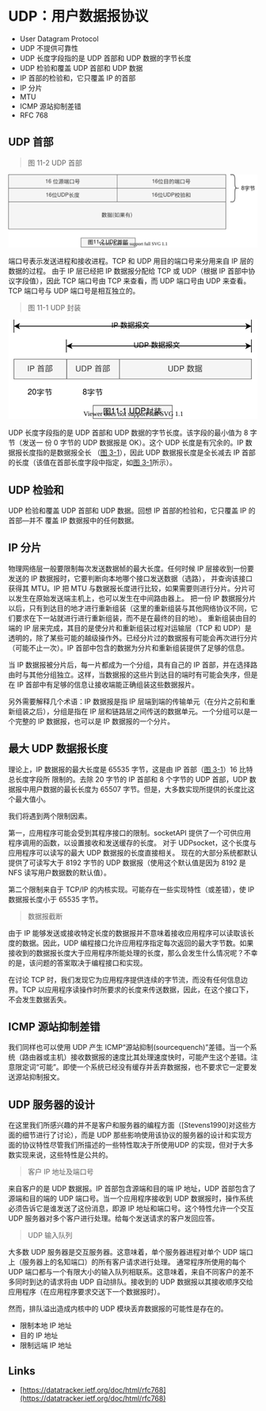 # UDP：用户数据报协议

- User Datagram Protocol
- UDP 不提供可靠性
- UDP 长度字段指的是 UDP 首部和 UDP 数据的字节长度
- UDP 检验和覆盖 UDP 首部和 UDP 数据
- IP 首部的检验和，它只覆盖 IP 的首部
- IP 分片
- MTU
- ICMP 源站抑制差错
- RFC 768

## UDP 首部

> 图 11-2 UDP 首部

![TCP-IP-11-2.svg](./images/TCP-IP-11-2.svg)

端口号表示发送进程和接收进程。TCP 和 UDP 用目的端口号来分用来自 IP 层的数据的过程。
由于 IP 层已经把 IP 数据报分配给 TCP 或 UDP（根据 IP 首部中协议字段值），因此 TCP 端口号由 TCP 来查看，而 UDP 端口号由 UDP 来查看。
TCP 端口号与 UDP 端口号是相互独立的。

> 图 11-1 UDP 封装

![TCP-IP-11-1.svg](./images/TCP-IP-11-1.svg)

UDP 长度字段指的是 UDP 首部和 UDP 数据的字节长度。该字段的最小值为 8 字节（发送一
份 0 字节的 UDP 数据报是 OK）。这个 UDP 长度是有冗余的。IP 数据报长度指的是数据报全长
（[图 3-1](./images/TCP-IP-3-1.svg)），因此 UDP 数据报长度是全长减去 IP 首部的长度（该值在首部长度字段中指定，如[图 3-1](./images/TCP-IP-3-1.svg)所示）。

## UDP 检验和

UDP 检验和覆盖 UDP 首部和 UDP 数据。回想 IP 首部的检验和，它只覆盖 IP 的首部—并不
覆盖 IP 数据报中的任何数据。

## IP 分片

物理网络层一般要限制每次发送数据帧的最大长度。任何时候 IP 层接收到一份要发送的 IP 数据报时，它要判断向本地哪个接口发送数据（选路），
并查询该接口获得其 MTU。IP 把 MTU 与数据报长度进行比较，如果需要则进行分片。分片可以发生在原始发送端主机上，也可以发生在中间路由器上。
把一份 IP 数据报分片以后，只有到达目的地才进行重新组装（这里的重新组装与其他网络协议不同，它们要求在下一站就进行进行重新组装，而不是在最终的目的地）。
重新组装由目的端的 IP 层来完成，其目的是使分片和重新组装过程对运输层（TCP 和 UDP）是透明的，除了某些可能的越级操作外。已经分片过的数据报有可能会再次进行分片（可能不止一次）。IP 首部中包含的数据为分片和重新组装提供了足够的信息。

当 IP 数据报被分片后，每一片都成为一个分组，具有自己的 IP 首部，并在选择路由时与其他分组独立。这样，当数据报的这些片到达目的端时有可能会失序，但是在 IP 首部中有足够的信息让接收端能正确组装这些数据报片。

另外需要解释几个术语：IP 数据报是指 IP 层端到端的传输单元（在分片之前和重新组装之后），分组是指在 IP 层和链路层之间传送的数据单元。一个分组可以是一个完整的 IP 数据报，也可以是 IP 数据报的一个分片。

## 最大 UDP 数据报长度

理论上，IP 数据报的最大长度是 65535 字节，这是由 IP 首部（[图 3-1](./images/TCP-IP-3-1.svg)）16 比特总长度字段所
限制的。去除 20 字节的 IP 首部和 8 个字节的 UDP 首部，UDP 数据报中用户数据的最长长度为 65507 字节。但是，大多数实现所提供的长度比这个最大值小。

我们将遇到两个限制因素。

第一，应用程序可能会受到其程序接口的限制。socketAPI 提供了一个可供应用程序调用的函数，以设置接收和发送缓存的长度。
对于 UDPsocket，这个长度与应用程序可以读写的最大 UDP 数据报的长度直接相关。
现在的大部分系统都默认提供了可读写大于 8192 字节的 UDP 数据报（使用这个默认值是因为 8192 是 NFS 读写用户数据数的默认值）。

第二个限制来自于 TCP/IP 的内核实现。可能存在一些实现特性（或差错），使 IP 数据报长度小于 65535 字节。

> 数据报截断

由于 IP 能够发送或接收特定长度的数据报并不意味着接收应用程序可以读取该长度的数据。因此，UDP 编程接口允许应用程序指定每次返回的最大字节数。如果接收到的数据报长度大于应用程序所能处理的长度，那么会发生什么情况呢？不幸的是，该问题的答案取决于编程接口和实现。

在讨论 TCP 时，我们发现它为应用程序提供连续的字节流，而没有任何信息边界。TCP 以应用程序读操作时所要求的长度来传送数据，因此，在这个接口下，不会发生数据丢失。

## ICMP 源站抑制差错

我们同样也可以使用 UDP 产生 ICMP“源站抑制(sourcequench)”差错。当一个系统（路由器或主机）接收数据报的速度比其处理速度快时，可能产生这个差错。注意限定词“可能”。即使一个系统已经没有缓存并丢弃数据报，也不要求它一定要发送源站抑制报文。

## UDP 服务器的设计

在这里我们所感兴趣的并不是客户和服务器的编程方面（[Stevens1990]对这些方面的细节进行了讨论），而是 UDP 那些影响使用该协议的服务器的设计和实现方面的协议特性尽管我们所描述的一些特性取决于所使用UDP 的实现，但对于大多数实现来说，这些特性是公共的。

> 客户 IP 地址及端口号

来自客户的是 UDP 数据报。IP 首部包含源端和目的端 IP 地址，UDP 首部包含了源端和目的端的 UDP 端口号。当一个应用程序接收到 UDP 数据报时，操作系统必须告诉它是谁发送了这份消息，即源 IP 地址和端口号。这个特性允许一个交互 UDP 服务器对多个客户进行处理。给每个发送请求的客户发回应答。

> UDP 输入队列

大多数 UDP 服务器是交互服务器。这意味着，单个服务器进程对单个 UDP 端口上（服务器上的名知端口）的所有客户请求进行处理。
通常程序所使用的每个 UDP 端口都与一个有限大小的输入队列相联系。这意味着，来自不同客户的差不多同时到达的请求将由 UDP 自动排队。接收到的 UDP 数据报以其接收顺序交给应用程序（在应用程序要求交送下一个数据报时）。

然而，排队溢出造成内核中的 UDP 模块丢弃数据报的可能性是存在的。

- 限制本地 IP 地址
- 目的 IP 地址
- 限制远端 IP 地址

## Links

- [https://datatracker.ietf.org/doc/html/rfc768](https://datatracker.ietf.org/doc/html/rfc768)
